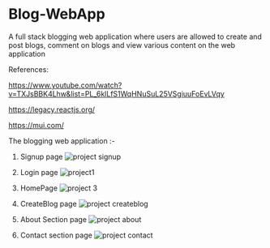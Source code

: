 # Blog-WebApp
A full stack blogging web application where users are allowed to create and post blogs, comment on blogs and view various content on the web application

References: 

https://www.youtube.com/watch?v=TXJsBBK4Lhw&list=PL_6klLfS1WqHNuSuL25VSgiuuFoEvLVqy

https://legacy.reactjs.org/

https://mui.com/

The blogging web application :-

1. Signup page
![project signup](https://user-images.githubusercontent.com/76609079/232553407-6ab7c78b-1e03-4b2f-af96-67106fce3daa.png)

2. Login page
![project1](https://user-images.githubusercontent.com/76609079/232553510-1f4ff806-2e9f-474a-b63c-84181733058a.png)

3. HomePage
![project 3](https://user-images.githubusercontent.com/76609079/232553607-abd23a84-8986-4110-acd1-c9bd6ed1d637.png)

4. CreateBlog page
![project createblog](https://user-images.githubusercontent.com/76609079/232553737-d83f3d2e-48a7-4f47-aae5-53ebef1c9277.png)

5. About Section page
![project about](https://user-images.githubusercontent.com/76609079/232553843-79e36879-4133-4a7c-8dc1-7da371ee2fc2.png)

6. Contact section page
![project contact](https://user-images.githubusercontent.com/76609079/232553925-73caf12e-e873-4ae6-b029-cc536df6381a.png)

